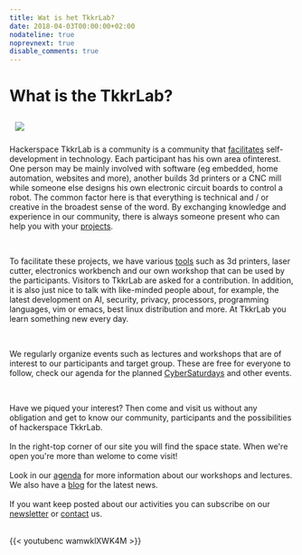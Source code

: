 ```yaml
---
title: Wat is het TkkrLab?
date: 2018-04-03T00:00:00+02:00
nodateline: true
noprevnext: true
disable_comments: true
---
```


# What is the TkkrLab?

<img style="margin: 10px;" src="/images/tkkrLab-ruimte-nov-2020.JPG">

<br />

Hackerspace TkkrLab is a community is a community that [facilitates](https://handleidingen.tkkrlab.space/handleidingen/make_everything/) self-development in technology. Each participant has his own area of ​​interest. One person may be mainly involved with software (eg embedded, home automation, websites and more), another builds 3d printers or a CNC mill while someone else designs his own electronic circuit boards to control a robot. The common factor here is that everything is technical and / or creative in the broadest sense of the word. By exchanging knowledge and experience in our community, there is always someone present who can help you with your [projects](/projects/).

<br>

To facilitate these projects, we have various [tools](https://handleidingen.tkkrlab.space/gereedschappen/) such as 3d printers, laser cutter, electronics workbench and our own workshop that can be used by the participants. Visitors to TkkrLab are asked for a contribution. In addition, it is also just nice to talk with like-minded people about, for example, the latest development on AI, security, privacy, processors, programming languages, vim or emacs, best linux distribution and more. At TkkrLab you learn something new every day.

<br>

We regularly organize events such as lectures and workshops that are of interest to our participants and target group. These are free for everyone to follow, check our agenda for the planned [CyberSaturdays](/cybersaturdays/cybersaturday/) and other events.

<br>

Have we piqued your interest? Then come and visit us without any obligation and get to know our community, participants and the possibilities of hackerspace TkkrLab.
<br />
<br />
In the right-top corner of our site you will find the space state. When we're open you're more than welome to come visit! 
<br />
<br />
Look in our [agenda](/agenda/) for more information about our workshops and lectures. We also have a [blog](/blog/) for the latest news. 
<br />
<br />
If you want keep posted about our activities you can subscribe on our [newsletter](http://eepurl.com/gLxrLD) or [contact](/contact/) us.
<br />
<br />

{{< youtubenc wamwklXWK4M >}}
